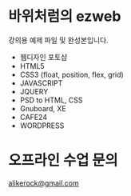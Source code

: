 # 바위처럼의 ezweb

강의용 예제 파일 및 완성본입니다.

- 웹디자인 포토샵
- HTML5
- CSS3  (float, position, flex, grid)
- JAVASCRIPT
- JQUERY
- PSD to HTML, CSS
- Gnuboard, XE
- CAFE24
- WORDPRESS

# 오프라인 수업 문의

alikerock@gmail.com
